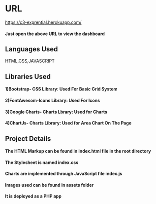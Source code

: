 # URL
https://c3-exprential.herokuapp.com/
#### Just open the above URL to view the dashboard ####
## Languages Used ##
HTML,CSS,JAVASCRIPT
## Libraries Used ##
#### 1)Bootstrap- CSS Library: Used For Basic Grid System ####
#### 2)FontAwesom-Icons Library: Used For Icons ####
#### 3)Google Charts- Charts Lbrary: Used for Charts ####
#### 4)ChartJs- Charts Library: Used for Area Chart On The Page ###

## Project Details ##
#### The HTML Markup can be found in index.html file in the root directory ####
#### The Stylesheet is named index.css ####
#### Charts are implemented through JavaScript file index.js ####
#### Images used can be found in assets folder ####
#### It is deployed as a PHP app ####

